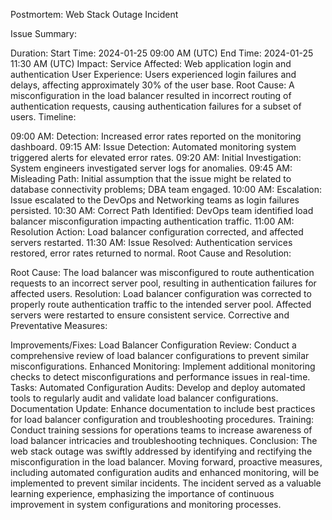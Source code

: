 Postmortem: Web Stack Outage Incident

Issue Summary:

Duration:
Start Time: 2024-01-25 09:00 AM (UTC)
End Time: 2024-01-25 11:30 AM (UTC)
Impact:
Service Affected: Web application login and authentication
User Experience: Users experienced login failures and delays, affecting approximately 30% of the user base.
Root Cause:
A misconfiguration in the load balancer resulted in incorrect routing of authentication requests, causing authentication failures for a subset of users.
Timeline:

09:00 AM:
Detection: Increased error rates reported on the monitoring dashboard.
09:15 AM:
Issue Detection: Automated monitoring system triggered alerts for elevated error rates.
09:20 AM:
Initial Investigation: System engineers investigated server logs for anomalies.
09:45 AM:
Misleading Path: Initial assumption that the issue might be related to database connectivity problems; DBA team engaged.
10:00 AM:
Escalation: Issue escalated to the DevOps and Networking teams as login failures persisted.
10:30 AM:
Correct Path Identified: DevOps team identified load balancer misconfiguration impacting authentication traffic.
11:00 AM:
Resolution Action: Load balancer configuration corrected, and affected servers restarted.
11:30 AM:
Issue Resolved: Authentication services restored, error rates returned to normal.
Root Cause and Resolution:

Root Cause:
The load balancer was misconfigured to route authentication requests to an incorrect server pool, resulting in authentication failures for affected users.
Resolution:
Load balancer configuration was corrected to properly route authentication traffic to the intended server pool. Affected servers were restarted to ensure consistent service.
Corrective and Preventative Measures:

Improvements/Fixes:
Load Balancer Configuration Review: Conduct a comprehensive review of load balancer configurations to prevent similar misconfigurations.
Enhanced Monitoring: Implement additional monitoring checks to detect misconfigurations and performance issues in real-time.
Tasks:
Automated Configuration Audits: Develop and deploy automated tools to regularly audit and validate load balancer configurations.
Documentation Update: Enhance documentation to include best practices for load balancer configuration and troubleshooting procedures.
Training: Conduct training sessions for operations teams to increase awareness of load balancer intricacies and troubleshooting techniques.
Conclusion:
The web stack outage was swiftly addressed by identifying and rectifying the misconfiguration in the load balancer. Moving forward, proactive measures, including automated configuration audits and enhanced monitoring, will be implemented to prevent similar incidents. The incident served as a valuable learning experience, emphasizing the importance of continuous improvement in system configurations and monitoring processes.
